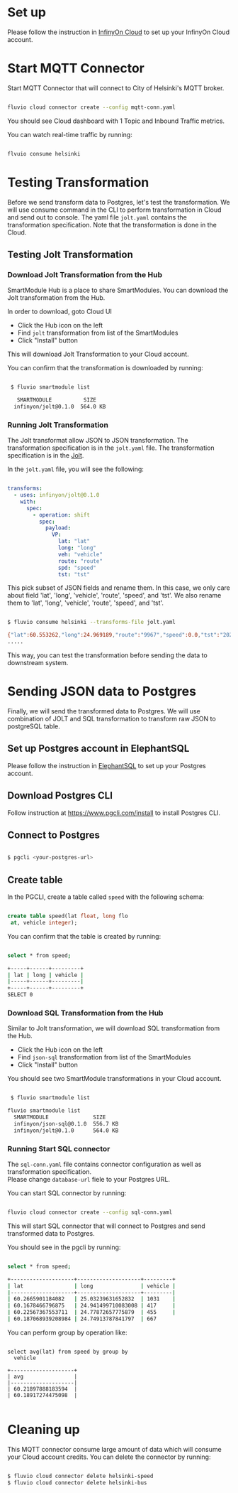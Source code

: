 # Set up

Please follow the instruction in [InfinyOn Cloud](https://www.fluvio.io/docs/get-started/cloud/) to set up your InfinyOn Cloud account.

# Start MQTT Connector

Start MQTT Connector that will connect to City of Helsinki's MQTT broker.

```bash

fluvio cloud connector create --config mqtt-conn.yaml

```

You should see Cloud dashboard with 1 Topic and Inbound Traffic metrics.

You can watch real-time traffic by running:

```bash

flvuio consume helsinki
```

# Testing Transformation

Before we send transform data to Postgres, let's test the transformation.  We will use consume command in the CLI to perform transformation in Cloud and send out to console.  The yaml file `jolt.yaml` contains the transformation specification.  Note that the transformation is done in the Cloud.

## Testing Jolt Transformation

### Download Jolt Transformation from the Hub

SmartModule Hub is a place to share SmartModules.  You can download the Jolt transformation from the Hub.  

In order to download, goto Cloud UI
* Click the Hub icon on the left
* Find `jolt` transformation from list of the SmartModules
* Click "Install" button

This will download Jolt Transformation to your Cloud account.

You can confirm that the transformation is downloaded by running:

```bash

 $ fluvio smartmodule list

   SMARTMODULE          SIZE     
  infinyon/jolt@0.1.0  564.0 KB 

 ```

 ### Running Jolt Transformation

The Jolt transformat allow JSON to JSON transformation.  The transformation specification is in the `jolt.yaml` file.  The transformation specification is in the [Jolt](https://intercom.help/godigibee/en/articles/4044359-transformer-getting-to-know-jolt). 

In the `jolt.yaml` file, you will see the following:

```yaml

transforms:
  - uses: infinyon/jolt@0.1.0
    with:
      spec:
        - operation: shift
          spec:
            payload:
              VP:
                lat: "lat"
                long: "long"
                veh: "vehicle"
                route: "route"
                spd: "speed"
                tst: "tst"
```

This pick subset of JSON fields and rename them.  In this case, we only care about field 'lat', 'long', 'vehicle', 'route', 'speed', and 'tst'.  We also rename them to 'lat', 'long', 'vehicle', 'route', 'speed', and 'tst'.



```bash

$ fluvio consume helsinki --transforms-file jolt.yaml

{"lat":60.553262,"long":24.969189,"route":"9967","speed":0.0,"tst":"2023-03-01T06:04:57.140Z","vehicle":240}
.....

```

This way, you can test the transformation before sending the data to downstream system.


# Sending JSON data to Postgres

Finally, we will send the transformed data to Postgres.  We will use combination of JOLT and SQL transformation to transform raw JSON to postgreSQL table.


## Set up Postgres account in ElephantSQL

Please follow the instruction in [ElephantSQL](https://www.elephantsql.com/) to set up your Postgres account.

## Download Postgres CLI

Follow instruction at https://www.pgcli.com/install to install Postgres CLI.

## Connect to Postgres

```bash

$ pgcli <your-postgres-url>

```

## Create table

In the PGCLI, create a table called `speed` with the following schema:

```sql

create table speed(lat float, long flo
 at, vehicle integer);

``` 

You can confirm that the table is created by running:

```bash

select * from speed;

+-----+------+---------+
| lat | long | vehicle |
|-----+------+---------|
+-----+------+---------+
SELECT 0

```

### Download SQL Transformation from the Hub

Similar to Jolt transformation, we will download SQL transformation from the Hub.  

* Click the Hub icon on the left
* Find `json-sql` transformation from list of the SmartModules
* Click "Install" button

You should see two SmartModule transformations in your Cloud account.

```bash

 $ fluvio smartmodule list

fluvio smartmodule list
  SMARTMODULE              SIZE     
  infinyon/json-sql@0.1.0  556.7 KB 
  infinyon/jolt@0.1.0      564.0 KB 
```

### Running Start SQL connector

The `sql-conn.yaml` file contains connector configuration as well as transformation specification.  
Please change `database-url` fiele to your Postgres URL.

You can start SQL connector by running:

```bash

fluvio cloud connector create --config sql-conn.yaml

```

This will start SQL connector that will connect to Postgres and send transformed data to Postgres.

You should see in the pgcli by running:

```bash

select * from speed;

+--------------------+--------------------+---------+
| lat                | long               | vehicle |
|--------------------+--------------------+---------|
| 60.2665901184082   | 25.03239631652832  | 1031    |
| 60.1678466796875   | 24.941499710083008 | 417     |
| 60.22567367553711  | 24.77872657775879  | 455     |
| 60.187068939208984 | 24.74913787841797  | 667     

```

You can perform group by operation like:

```

select avg(lat) from speed by group by
  vehicle

+--------------------+
| avg                |
|--------------------|
| 60.21897888183594  |
| 60.18917274475098  |


```

# Cleaning up

This MQTT connector consume large amount of data which will consume your Cloud account credits.  You can delete the connector by running:

```bash

$ fluvio cloud connector delete helsinki-speed
$ fluvio cloud connector delete helsinki-bus

```